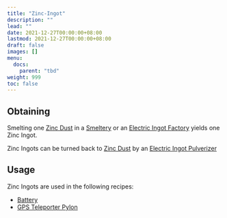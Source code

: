 ```yaml
---
title: "Zinc-Ingot"
description: ""
lead: ""
date: 2021-12-27T00:00:00+08:00
lastmod: 2021-12-27T00:00:00+08:00
draft: false
images: []
menu: 
  docs:
    parent: "tbd"
weight: 999
toc: false
---
```


## Obtaining

Smelting one [Zinc Dust](https://github.com/Slimefun/Slimefun4/wiki/Zinc-Dust) in a [Smeltery](https://github.com/Slimefun/Slimefun4/wiki/Smeltery) or an [Electric Ingot Factory](https://github.com/Slimefun/Slimefun4/wiki/Electric-Ingot-Factory) yields one Zinc Ingot.

Zinc Ingots can be turned back to [Zinc Dust](https://github.com/Slimefun/Slimefun4/wiki/Zinc-Dust) by an [Electric Ingot Pulverizer](https://github.com/Slimefun/Slimefun4/wiki/Electric-Ingot-Pulverizer)

## Usage

Zinc Ingots are used in the following recipes:

* [Battery](https://github.com/Slimefun/Slimefun4/wiki/Battery)
* [GPS Teleporter Pylon](https://github.com/Slimefun/Slimefun4/wiki/GPS-Teleporter-Pylon)
